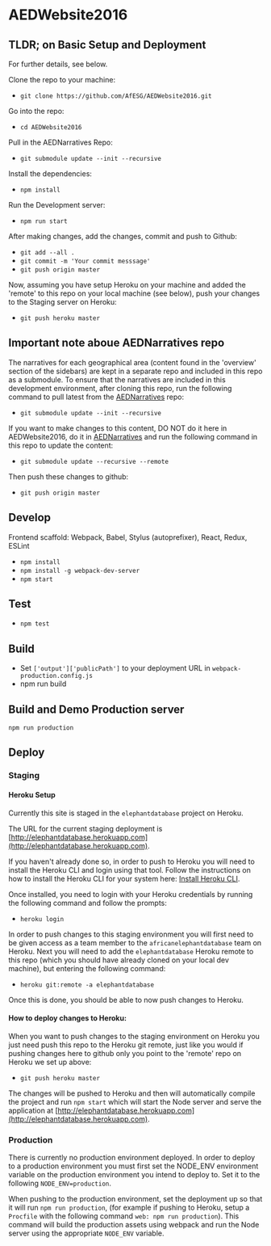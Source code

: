 # AEDWebsite2016

## TLDR; on Basic Setup and Deployment
For further details, see below.

Clone the repo to your machine:

* `git clone https://github.com/AfESG/AEDWebsite2016.git`

Go into the repo:

* `cd AEDWebsite2016`

Pull in the AEDNarratives Repo:

* `git submodule update --init --recursive`

Install the dependencies:

* `npm install`

Run the Development server:

* `npm run start`

After making changes, add the changes, commit and push to Github:

* `git add --all .`
* `git commit -m 'Your commit messsage'`
* `git push origin master`

Now, assuming you have setup Heroku on your machine and added the 'remote' to this repo on your local machine (see below), push your changes to the Staging server on Heroku:

* `git push heroku master`

## Important note aboue AEDNarratives repo
The narratives for each geographical area (content found in the 'overview' section of the sidebars) are kept in a separate repo and included in this repo as a submodule. To ensure that the narratives are included in this development environment, after cloning this repo, run the following command to pull latest from the [AEDNarratives](https://github.com/AfESG/AEDNarratives) repo:

* `git submodule update --init --recursive`

If you want to make changes to this content, DO NOT do it here in AEDWebsite2016, do it in [AEDNarratives](https://github.com/AfESG/AEDNarratives) and run the following command in this repo to update the content:

* `git submodule update --recursive --remote`

Then push these changes to github:

* `git push origin master`

## Develop
Frontend scaffold: Webpack, Babel, Stylus (autoprefixer), React, Redux, ESLint

* `npm install`
* `npm install -g webpack-dev-server`
* `npm start`

## Test
* `npm test`

## Build
* Set `['output']['publicPath']` to your deployment URL in `webpack-production.config.js`
* npm run build

## Build and Demo Production server

`npm run production`

## Deploy

### Staging

#### Heroku Setup

Currently this site is staged in the `elephantdatabase` project on Heroku. 

The URL for the current staging deployment is [http://elephantdatabase.herokuapp.com](http://elephantdatabase.herokuapp.com).

If you haven't already done so, in order to push to Heroku you will need to install the Heroku CLI and login using that tool. Follow the instructions on how to install the Heroku CLI for your system here: [Install Heroku CLI](https://devcenter.heroku.com/articles/heroku-cli).

Once installed, you need to login with your Heroku credentials by running the following command and follow the prompts:

* `heroku login`

In order to push changes to this staging environment you will first need to be given access as a team member to the `africanelephantdatabase` team on Heroku. Next you will need to add the `elephantdatabase` Heroku remote to this repo (which you should have already cloned on your local dev machine), but entering the following command: 

* `heroku git:remote -a elephantdatabase`

Once this is done, you should be able to now push changes to Heroku.

#### How to deploy changes to Heroku:

When you want to push changes to the staging environment on Heroku you just need push this repo to the Heroku git remote, just like you would if pushing changes here to github only you point to the 'remote' repo on Heroku we set up above:

* `git push heroku master`

The changes will be pushed to Heroku and then will automatically compile the project and run `npm start` which will start the Node server and serve the application at [http://elephantdatabase.herokuapp.com](http://elephantdatabase.herokuapp.com).

### Production
There is currently no production environment deployed. In order to deploy to a production environment you must first set the NODE_ENV environment variable on the production environment you intend to deploy to. Set it to the following `NODE_ENV=production`.

When pushing to the production environment, set the deployment up so that it will run `npm run production`, (for example if pushing to Heroku, setup a `Procfile` with the following command `web: npm run production`). This command will build the production assets using webpack and run the Node server using the appropriate `NODE_ENV` variable. 
